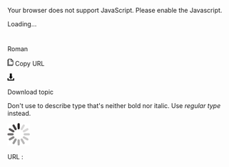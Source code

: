 Your browser does not support JavaScript. Please enable the Javascript.

Loading...

# 

Roman

![Copy URL](media/roman/Copy.png)
Copy URL

![Download](media/roman/Download.png)

Download topic

Don't use to describe type that's neither bold nor italic. Use *regular type* instead.

![In progress](media/roman/activity-large.gif)

URL :
